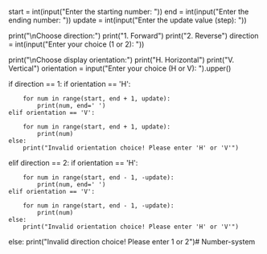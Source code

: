 start = int(input("Enter the starting number: "))
end = int(input("Enter the ending number: "))
update = int(input("Enter the update value (step): "))


print("\nChoose direction:")
print("1. Forward")
print("2. Reverse")
direction = int(input("Enter your choice (1 or 2): "))


print("\nChoose display orientation:")
print("H. Horizontal")
print("V. Vertical")
orientation = input("Enter your choice (H or V): ").upper()


if direction == 1: 
    if orientation == 'H':
      
        for num in range(start, end + 1, update):
            print(num, end=' ')
    elif orientation == 'V':
       
        for num in range(start, end + 1, update):
            print(num)
    else:
        print("Invalid orientation choice! Please enter 'H' or 'V'")

elif direction == 2: 
    if orientation == 'H':
       
        for num in range(start, end - 1, -update):
            print(num, end=' ')
    elif orientation == 'V':
      
        for num in range(start, end - 1, -update):
            print(num)
    else:
        print("Invalid orientation choice! Please enter 'H' or 'V'")

else:
    print("Invalid direction choice! Please enter 1 or 2")# Number-system

